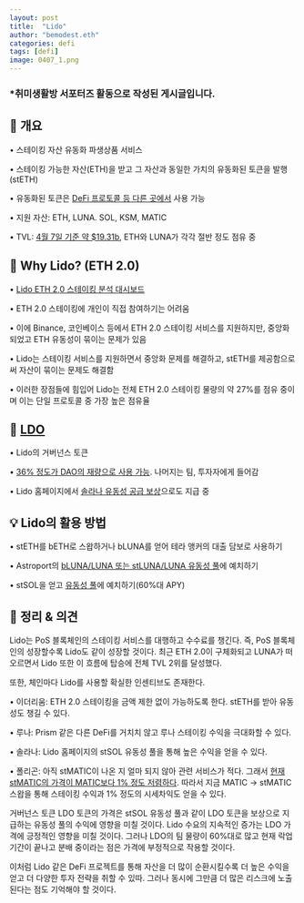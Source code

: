 ```yaml
---
layout: post
title:  "Lido"
author: "bemodest.eth"
categories: defi
tags: [defi]
image: 0407_1.png
---
```


### *취미생활방 서포터즈 활동으로 작성된 게시글입니다.

## 🔎 개요
• 스테이킹 자산 유동화 파생상품 서비스

• 스테이킹 가능한 자산(ETH)을 받고 그 자산과 동일한 가치의 유동화된 토큰을 발행(stETH)

• 유동화된 토큰은 [DeFi 프로토콜 등 다른 곳에서](https://lido.fi/lido-ecosystem) 사용 가능 

• 지원 자산: ETH, LUNA. SOL, KSM, MATIC

• TVL: [4월 7일 기준 약 $19.31b](https://defillama.com/protocol/lido), ETH와 LUNA가 각각 절반 정도 점유 중

## 🔎 Why Lido? (ETH 2.0)
• [Lido ETH 2,0 스테이킹 분석 대시보드](https://dune.xyz/k06a/lido-finance)

• ETH 2.0 스테이킹에 개인이 직접 참여하기는 어려움

• 이에 Binance, 코인베이스 등에서 ETH 2.0 스테이킹 서비스를 지원하지만, 중앙화되었고 ETH 유동성이 묶이는 문제가 있음

• Lido는 스테이킹 서비스를 지원하면서 중앙화 문제를 해결하고, stETH를 제공함으로써 자산이 묶이는 문제도 해결함

• 이러한 장점들에 힘입어 Lido는 전체 ETH 2.0 스테이킹 물량의 약 27%를 점유 중이며 이는 단일 프로토콜 중 가장 높은 점유율

## 🔎 [LDO](https://blog.lido.fi/introducing-ldo/)
• Lido의 거버넌스 토큰

• [36% 정도가 DAO의 재량으로 사용 가능](https://blog.lido.fi/lido-dao-treasury-fund/). 나머지는 팀, 투자자에게 들어감

• Lido 홈페이지에서 [솔라나 유동성 공급 보상](https://solana.lido.fi/defi)으로도 지급 중

## 💡 Lido의 활용 방법
• stETH를 bETH로 스왑하거나 bLUNA를 얻어 테라 앵커의 대출 담보로 사용하기

• Astroport의 [bLUNA/LUNA 또는 stLUNA/LUNA 유동성 풀](https://app.astroport.fi/pools)에 예치하기

• stSOL을 얻고 [유동성 풀](https://solana.lido.fi/defi)에 예치하기(60%대 APY)

## 🔎 정리 & 의견
Lido는 PoS 블록체인의 스테이킹 서비스를 대행하고 수수료를 챙긴다. 즉, PoS 블록체인의 성장할수록 Lido도 같이 성장할 것이다. 최근 ETH 2.0이 구체화되고 LUNA가 떠오르면서 Lido 또한 이 흐름에 탑승에 전체 TVL 2위를 달성했다.

또한, 체인마다 Lido를 사용할 확실한 인센티브도 존재한다.

• 이더리움: ETH 2.0 스테이킹을 금액 제한 없이 가능하도록 한다. stETH를 받아 유동성도 챙길 수 있다.

• 루나: Prism 같은 다른 DeFi를 거치치 않고 루나 스테이킹 수익을 극대화할 수 있다.

• 솔라나: Lido 홈페이지의 stSOL 유동성 풀을 통해 높은 수익을 얻을 수 있다.

• 폴리곤: 아직 stMATIC이 나온 지 얼마 되지 않아 관련 서비스가 적다. 그래서 [현재 stMATIC의 가격이 MATIC보다 1% 정도 저렴하다](https://polygon.balancer.fi/#/trade). 따라서 지금 MATIC -> stMATIC 스왑을 통해 스테이킹 수익과 1% 정도의 시세차익도 얻을 수 있다.

거버넌스 토큰 LDO 토큰의 가격은 stSOL 유동성 풀과 같이 LDO 토큰을 보상으로 지급하는 유동성 풀의 수익에 영향을 미칠 것이다. Lido 수요의 지속적인 증가는 LDO 가격에 긍정적인 영향을 미칠 것이다. 그러나 LDO의 팀 물량이 60%대로 많고 현재 락업 기간이 끝나고 분배 중이라는 점은 가격에 부정적으로 작용할 것이다.

이처럼 Lido 같은 DeFi 프로젝트를 통해 자산을 더 많이 순환시킬수록 더 높은 수익을 얻고 더 다양한 투자 전략을 취할 수 있따. 그러나 동시에 그만큼 더 많은 리스크에 노출된다는 점도 기억해야 할 것이다.
